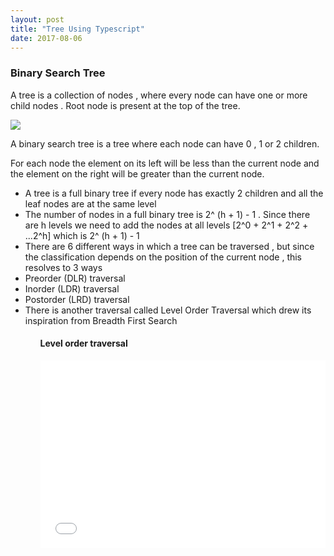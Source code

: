 ```yaml
---
layout: post
title: "Tree Using Typescript"
date: 2017-08-06
---
```



<h3> Binary Search Tree </h3>

A tree is a collection of nodes , where every node can have one or more child nodes . Root node
is present at the top of the tree.

<img src="https://preethas.github.io/assets/Tree.png"/>

A binary search tree is a tree where each node can have 0 , 1 or 2 children.

For each node the element on its left will be less than the current node and the element on the
right will be greater than the current node.

<ul>

<li> A tree is a full binary tree if every node has exactly 2 children and all the leaf nodes are at the same level </li>
<li> The number of nodes in a full binary tree is 2^ (h + 1) - 1 . Since there are h levels we need to add the nodes
at all levels [2^0 + 2^1 + 2^2 + ...2^h] which is 2^ (h + 1) - 1 </li>
<li> There are 6 different ways in which a tree can be traversed , but since the classification depends on the position
of the current node , this resolves to 3 ways </li>
<li> Preorder (DLR) traversal </li>
<li> Inorder (LDR) traversal </li>
<li> Postorder (LRD) traversal </li>
<li> There is another traversal called Level Order Traversal which drew its inspiration from Breadth First Search </li>
<ul>

<h4> Level order traversal </h4>

<script src="https://gist.github.com/Preethas/4a6b3735605ccc3b6030269465a9e144.js"></script>

<iframe width="100%" height="300" src="//jsfiddle.net/pree888/oxt0wd9f/embedded/" allowfullscreen="allowfullscreen" frameborder="0"></iframe>
